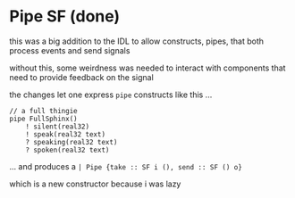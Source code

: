 

# Pipe SF (done)

this was a big addition to the IDL to allow constructs, pipes, that both process events and send signals

without this, some weirdness was needed to interact with components that need to provide feedback on the signal

the changes let one express `pipe` constructs like this ...

```
// a full thingie
pipe FullSphinx()
	! silent(real32)
	! speak(real32 text)
	? speaking(real32 text)
	? spoken(real32 text)
```

... and produces a `| Pipe {take :: SF i (), send :: SF () o}`

which is a new constructor because i was lazy